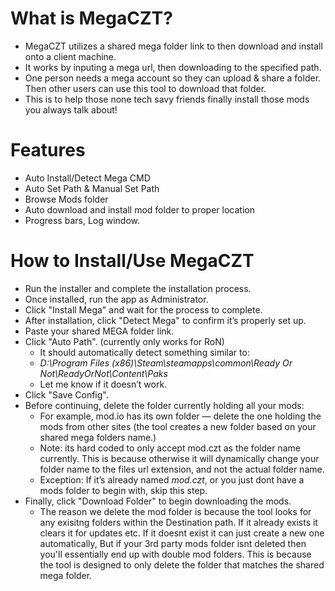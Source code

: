 # What is MegaCZT?
- MegaCZT utilizes a shared mega folder link to then download and install onto a client machine.
- It works by inputing a mega url, then downloading to the specified path.
- One person needs a mega account so they can upload & share a folder. Then other users can use this tool to download that folder.
- This is to help those none tech savy friends finally install those mods you always talk about!
# Features
- Auto Install/Detect Mega CMD
- Auto Set Path & Manual Set Path
- Browse Mods folder
- Auto download and install mod folder to proper location
- Progress bars, Log window.
# How to Install/Use MegaCZT
- Run the installer and complete the installation process.
- Once installed, run the app as Administrator.
- Click "Install Mega" and wait for the process to complete.
- After installation, click "Detect Mega" to confirm it’s properly set up.
- Paste your shared MEGA folder link.
- Click "Auto Path". (currently only works for RoN)
  - It should automatically detect something similar to:
  -  *D:\Program Files (x86)\Steam\steamapps\common\Ready Or Not\ReadyOrNot\Content\Paks*
  -  Let me know if it doesn’t work.
- Click "Save Config".
- Before continuing, delete the folder currently holding all your mods:
  - For example, mod.io has its own folder — delete the one holding the mods from other sites (the tool creates a new folder based on your shared mega folders name.)
  - Note: its hard coded to only accept mod.czt as the folder name currently. This is because otherwise it will dynamically change your folder name to the files url extension, and not the actual folder name.
  - Exception: If it’s already named *mod.czt*, or you just dont have a mods folder to begin with, skip this step.
- Finally, click "Download Folder" to begin downloading the mods.
  - The reason we delete the mod folder is because the tool looks for any exisitng folders within the Destination path. If it already exists it clears it for updates etc. If it doesnt exist it can just create a new one automatically, But if your 3rd party mods folder isnt deleted then you'll essentially end up with double mod folders. This is because the tool is designed to only delete the folder that matches the shared mega folder.








